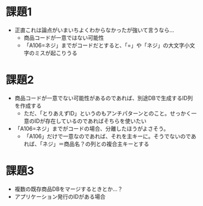 # 課題1

- 正直これは論点がいまいちよくわからなかったが強いて言うなら…
  - 商品コードが一意ではない可能性
  - 「A106=ネジ」までがコードだとすると、「=」や「ネジ」の大文字小文字のミスが起こりうる

# 課題2

- 商品コードが一意でない可能性があるのであれば、別途DBで生成するID列を作成する
  - ただ、「とりあえずID」というのもアンチパターンとのこと。せっかく一意のIDが存在しているのであればそちらを使いたい
- 「A106=ネジ」までがコードの場合、分離したほうがよさそう。
  - 「A106」だけで一意なのであれば、それを主キーに。そうでないのであれば、「ネジ」＝商品名？の列との複合主キーとする

# 課題3

- 複数の既存商品DBをマージするときとか…？
- アプリケーション発行のIDがある場合
